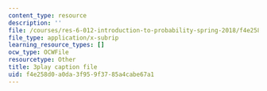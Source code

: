 ```yaml
---
content_type: resource
description: ''
file: /courses/res-6-012-introduction-to-probability-spring-2018/f4e258d0a0da3f959f3785a4cabe67a1_MvGuBQZZuLM.srt
file_type: application/x-subrip
learning_resource_types: []
ocw_type: OCWFile
resourcetype: Other
title: 3play caption file
uid: f4e258d0-a0da-3f95-9f37-85a4cabe67a1
---
```

